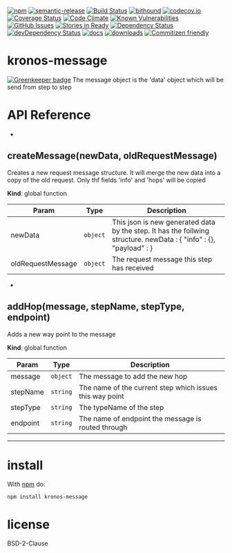 [![npm](https://img.shields.io/npm/v/kronos-message.svg)](https://www.npmjs.com/package/kronos-message)
[![semantic-release](https://img.shields.io/badge/%20%20%F0%9F%93%A6%F0%9F%9A%80-semantic--release-e10079.svg)](https://github.com/Kronos-Integration/kronos-message)
[![Build Status](https://secure.travis-ci.org/Kronos-Integration/kronos-message.png)](http://travis-ci.org/Kronos-Integration/kronos-message)
[![bithound](https://www.bithound.io/github/Kronos-Integration/kronos-message/badges/score.svg)](https://www.bithound.io/github/Kronos-Integration/kronos-message)
[![codecov.io](http://codecov.io/github/Kronos-Integration/kronos-message/coverage.svg?branch=master)](http://codecov.io/github/Kronos-Integration/kronos-message?branch=master)
[![Coverage Status](https://coveralls.io/repos/Kronos-Integration/kronos-message/badge.svg)](https://coveralls.io/r/Kronos-Integration/kronos-message)
[![Code Climate](https://codeclimate.com/github/Kronos-Integration/kronos-message/badges/gpa.svg)](https://codeclimate.com/github/Kronos-Integration/kronos-message)
[![Known Vulnerabilities](https://snyk.io/test/github/Kronos-Integration/kronos-message/badge.svg)](https://snyk.io/test/github/Kronos-Integration/kronos-message)
[![GitHub Issues](https://img.shields.io/github/issues/Kronos-Integration/kronos-message.svg?style=flat-square)](https://github.com/Kronos-Integration/kronos-message/issues)
[![Stories in Ready](https://badge.waffle.io/Kronos-Integration/kronos-message.svg?label=ready&title=Ready)](http://waffle.io/Kronos-Integration/kronos-message)
[![Dependency Status](https://david-dm.org/Kronos-Integration/kronos-message.svg)](https://david-dm.org/Kronos-Integration/kronos-message)
[![devDependency Status](https://david-dm.org/Kronos-Integration/kronos-message/dev-status.svg)](https://david-dm.org/Kronos-Integration/kronos-message#info=devDependencies)
[![docs](http://inch-ci.org/github/Kronos-Integration/kronos-message.svg?branch=master)](http://inch-ci.org/github/Kronos-Integration/kronos-message)
[![downloads](http://img.shields.io/npm/dm/kronos-message.svg?style=flat-square)](https://npmjs.org/package/kronos-message)
[![Commitizen friendly](https://img.shields.io/badge/commitizen-friendly-brightgreen.svg)](http://commitizen.github.io/cz-cli/)

kronos-message
=====

[![Greenkeeper badge](https://badges.greenkeeper.io/Kronos-Integration/kronos-message.svg)](https://greenkeeper.io/)
The message object is the 'data' object which will be send from step to step

# API Reference

* <a name="createMessage"></a>

## createMessage(newData, oldRequestMessage)
Creates a new request message structure. It will merge the new data into a copy of the old request.
Only thf fields 'info' and 'hops' will be copied

**Kind**: global function  

| Param | Type | Description |
| --- | --- | --- |
| newData | <code>object</code> | This json is new generated data by the step. It has the follwing structure. 	                       newData : {                           "info" : {},                           "payload" :                         } |
| oldRequestMessage | <code>object</code> | The request message this step has received |


* <a name="addHop"></a>

## addHop(message, stepName, stepType, endpoint)
Adds a new way point to the message

**Kind**: global function  

| Param | Type | Description |
| --- | --- | --- |
| message | <code>object</code> | The message to add the new hop |
| stepName | <code>string</code> | The name of the current step which issues this way point |
| stepType | <code>string</code> | The typeName of the step |
| endpoint | <code>string</code> | The name of endpoint the message is routed through |


* * *

install
=======

With [npm](http://npmjs.org) do:

```shell
npm install kronos-message
```

license
=======

BSD-2-Clause
